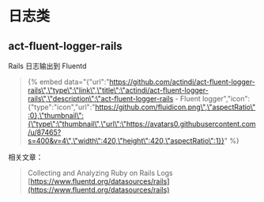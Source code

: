 # 日志类

## act-fluent-logger-rails

 Rails 日志输出到 Fluentd

> {% embed data="{\"url\":\"https://github.com/actindi/act-fluent-logger-rails\",\"type\":\"link\",\"title\":\"actindi/act-fluent-logger-rails\",\"description\":\"act-fluent-logger-rails - Fluent logger\",\"icon\":{\"type\":\"icon\",\"url\":\"https://github.com/fluidicon.png\",\"aspectRatio\":0},\"thumbnail\":{\"type\":\"thumbnail\",\"url\":\"https://avatars0.githubusercontent.com/u/87465?s=400&v=4\",\"width\":420,\"height\":420,\"aspectRatio\":1}}" %}

相关文章：

> Collecting and Analyzing Ruby on Rails Logs [https://www.fluentd.org/datasources/rails](https://www.fluentd.org/datasources/rails)



